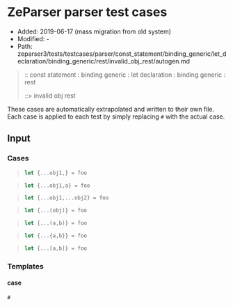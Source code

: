 # ZeParser parser test cases

- Added: 2019-06-17 (mass migration from old system)
- Modified: -
- Path: zeparser3/tests/testcases/parser/const_statement/binding_generic/let_declaration/binding_generic/rest/invalid_obj_rest/autogen.md

> :: const statement : binding generic : let declaration : binding generic : rest
>
> ::> invalid obj rest

These cases are automatically extrapolated and written to their own file.
Each case is applied to each test by simply replacing `#` with the actual case.

## Input

### Cases

> `````js
> let {...obj1,} = foo
> `````

> `````js
> let {...obj1,a} = foo
> `````

> `````js
> let {...obj1,...obj2} = foo
> `````

> `````js
> let {...(obj)} = foo
> `````

> `````js
> let {...(a,b)} = foo
> `````

> `````js
> let {...{a,b}} = foo
> `````

> `````js
> let {...[a,b]} = foo
> `````

### Templates

#### case

`````js
#
`````
